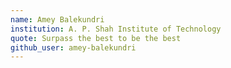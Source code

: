 ```yaml
---
name: Amey Balekundri
institution: A. P. Shah Institute of Technology
quote: Surpass the best to be the best
github_user: amey-balekundri
---
```

